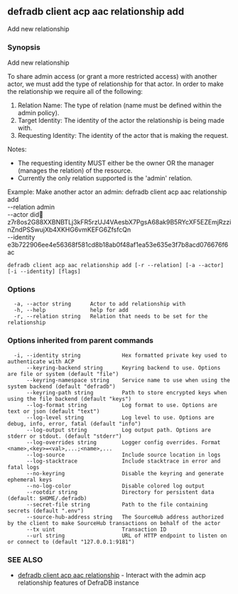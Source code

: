 ## defradb client acp aac relationship add

Add new relationship

### Synopsis

Add new relationship

To share admin access (or grant a more restricted access) with another actor, we must add the type of
relationship for that actor. In order to make the relationship we require all of the following:
1) Relation Name: The type of relation (name must be defined within the admin policy).
2) Target Identity: The identity of the actor the relationship is being made with.
3) Requesting Identity: The identity of the actor that is making the request.

Notes:
  - The requesting identity MUST either be the owner OR the manager (manages the relation) of the resource.
  - Currently the only relation supported is the 'admin' relation.

Example: Make another actor an admin:
  defradb client acp aac relationship add \
	--relation admin \
	--actor did:key:z7r8os2G88XXBNBTLj3kFR5rzUJ4VAesbX7PgsA68ak9B5RYcXF5EZEmjRzzinZndPSSwujXb4XKHG6vmKEFG6ZfsfcQn \
	--identity e3b722906ee4e56368f581cd8b18ab0f48af1ea53e635e3f7b8acd076676f6ac


```
defradb client acp aac relationship add [-r --relation] [-a --actor] [-i --identity] [flags]
```

### Options

```
  -a, --actor string      Actor to add relationship with
  -h, --help              help for add
  -r, --relation string   Relation that needs to be set for the relationship
```

### Options inherited from parent commands

```
  -i, --identity string             Hex formatted private key used to authenticate with ACP
      --keyring-backend string      Keyring backend to use. Options are file or system (default "file")
      --keyring-namespace string    Service name to use when using the system backend (default "defradb")
      --keyring-path string         Path to store encrypted keys when using the file backend (default "keys")
      --log-format string           Log format to use. Options are text or json (default "text")
      --log-level string            Log level to use. Options are debug, info, error, fatal (default "info")
      --log-output string           Log output path. Options are stderr or stdout. (default "stderr")
      --log-overrides string        Logger config overrides. Format <name>,<key>=<val>,...;<name>,...
      --log-source                  Include source location in logs
      --log-stacktrace              Include stacktrace in error and fatal logs
      --no-keyring                  Disable the keyring and generate ephemeral keys
      --no-log-color                Disable colored log output
      --rootdir string              Directory for persistent data (default: $HOME/.defradb)
      --secret-file string          Path to the file containing secrets (default ".env")
      --source-hub-address string   The SourceHub address authorized by the client to make SourceHub transactions on behalf of the actor
      --tx uint                     Transaction ID
      --url string                  URL of HTTP endpoint to listen on or connect to (default "127.0.0.1:9181")
```

### SEE ALSO

* [defradb client acp aac relationship](defradb_client_acp_aac_relationship.md)	 - Interact with the admin acp relationship features of DefraDB instance

